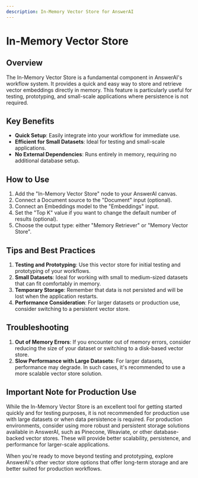 ```yaml
---
description: In-Memory Vector Store for AnswerAI
---
```


# In-Memory Vector Store

## Overview

The In-Memory Vector Store is a fundamental component in AnswerAI's workflow system. It provides a quick and easy way to store and retrieve vector embeddings directly in memory. This feature is particularly useful for testing, prototyping, and small-scale applications where persistence is not required.

## Key Benefits

- **Quick Setup**: Easily integrate into your workflow for immediate use.
- **Efficient for Small Datasets**: Ideal for testing and small-scale applications.
- **No External Dependencies**: Runs entirely in memory, requiring no additional database setup.

## How to Use

1. Add the "In-Memory Vector Store" node to your AnswerAI canvas.
2. Connect a Document source to the "Document" input (optional).
3. Connect an Embeddings model to the "Embeddings" input.
4. Set the "Top K" value if you want to change the default number of results (optional).
5. Choose the output type: either "Memory Retriever" or "Memory Vector Store".

<!-- TODO: Screenshot of the In-Memory Vector Store node on the AnswerAI canvas with inputs and outputs connected -->

## Tips and Best Practices

1. **Testing and Prototyping**: Use this vector store for initial testing and prototyping of your workflows.
2. **Small Datasets**: Ideal for working with small to medium-sized datasets that can fit comfortably in memory.
3. **Temporary Storage**: Remember that data is not persisted and will be lost when the application restarts.
4. **Performance Consideration**: For larger datasets or production use, consider switching to a persistent vector store.

## Troubleshooting

1. **Out of Memory Errors**: If you encounter out of memory errors, consider reducing the size of your dataset or switching to a disk-based vector store.
2. **Slow Performance with Large Datasets**: For larger datasets, performance may degrade. In such cases, it's recommended to use a more scalable vector store solution.

## Important Note for Production Use

While the In-Memory Vector Store is an excellent tool for getting started quickly and for testing purposes, it is not recommended for production use with large datasets or when data persistence is required. For production environments, consider using more robust and persistent storage solutions available in AnswerAI, such as Pinecone, Weaviate, or other database-backed vector stores. These will provide better scalability, persistence, and performance for larger-scale applications.

When you're ready to move beyond testing and prototyping, explore AnswerAI's other vector store options that offer long-term storage and are better suited for production workflows.
